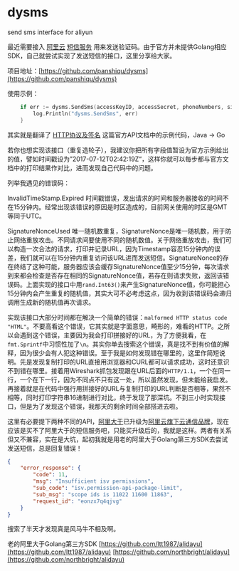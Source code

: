# dysms
send sms interface for aliyun

最近需要接入 [阿里云](https://www.aliyun.com/) [短信服务](https://www.aliyun.com/product/sms) 用来发送验证码。由于官方并未提供Golang相应SDK，自己就尝试实现了发送短信的接口，这里分享给大家。

项目地址：[https://github.com/panshiqu/dysms](https://github.com/panshiqu/dysms)

使用示例：
```GO
	if err := dysms.SendSms(accessKeyID, accessSecret, phoneNumbers, signName, templateParam, templateCode); err != nil {
		log.Println("dysms.SendSms", err)
	}
```

其实就是翻译了 [HTTP协议及签名](https://help.aliyun.com/document_detail/56189.html) 这篇官方API文档中的示例代码，Java -> Go

若你也想实现该接口（重复造轮子），我建议你把所有字段值暂设为官方示例给出的值，譬如时间戳设为”2017-07-12T02:42:19Z“，这样你就可以每步都与官方文档中的打印结果作对比，进而发现自己代码中的问题。

列举我遇见的错误码：

InvalidTimeStamp.Expired
时间戳错误，发出请求的时间和服务器接收的时间不在15分钟内。经常出现该错误的原因是时区造成的，目前网关使用的时区是GMT等同于UTC。

SignatureNonceUsed
唯一随机数重复，SignatureNonce是唯一随机数，用于防止网络重放攻击。不同请求间要使用不同的随机数值。关于网络重放攻击，我们可以构造一次合法的请求，打印并记录URL，因为Timestamp容忍15分钟内的误差，我们就可以在15分钟内重复访问该URL进而发送短信。SignatureNonce的存在终结了这种可能，服务器应该会缓存SignatureNonce值至少15分钟，每次请求到来都会检查是否存在相同的SignatureNonce值，若存在则请求失败，返回该错误码。上面实现的接口中用```rand.Int63()```来产生SignatureNonce值，你可能担心15分钟内会产生重复的随机值，其实大可不必考虑这点，因为收到该错误码会递归调用生成新的随机值再次请求。

实现该接口大部分时间都在解决一个简单的错误：```malformed HTTP status code "HTML"```。不要高看这个错误，它其实就是字面意思，畸形的，难看的HTTP。之所以会遇到这个错误，主要因为我会打印拼接好的URL，为了方便我看，在```fmt.Sprintf```中习惯性加了```\n```。其实你单去搜索这个错误，真是找不到有价值的解释，因为很少会有人犯这种错误。至于我是如何发现错在哪里的，这里作简短说明。先是发现复制打印的URL直接用浏览器和CURL都可以请求成功，这时还意识不到错在哪里。接着用Wireshark抓包发现跟在URL后面的```HTTP/1.1```，一个在同一行，一个在下一行，因为不同点不只有这一处，所以虽然发现，但未能给我启发。再接着就是在代码中强行用拼接好的URL与复制打印的URL判断是否相等，果然不相等，同时打印字符串16进制进行对比，终于发现了那深坑。不到三小时实现接口，但是为了发现这个错误，我那天的剩余时间全部搭进去啦。

这里有必要提下两种不同的API，[阿里大于](https://open.taobao.com/doc2/apiDetail.htm?apiId=25450)已升级为[阿里云旗下云通信品牌](https://help.aliyun.com/document_detail/55284.html)，现在应该是买不了阿里大于的短信服务吧，只能买升级后的，我就是这样。两者有关系但又不兼容，实在是大坑，起初我就是用老的阿里大于Golang第三方SDK去尝试发送短信，总是回复错误！
```JSON
{
    "error_response": {
        "code": 11,
        "msg": "Insufficient isv permissions",
        "sub_code": "isv.permission-api-package-limit",
        "sub_msg": "scope ids is 11022 11600 11863",
        "request_id": "eonzx7q4qjvg"
    }
}
```
搜索了半天才发现真是风马牛不相及啊。

老的阿里大于Golang第三方SDK
[https://github.com/ltt1987/alidayu](https://github.com/ltt1987/alidayu)
[https://github.com/northbright/alidayu](https://github.com/northbright/alidayu)
